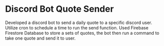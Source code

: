 # Discord Bot Quote Sender

Developed a discord bot to send a daily quote to a specific discord user. Utilize cron to schedule a time to run the send function.
Used Firebase Firestore Database to store a sets of quotes, the bot then run a command to take one quote and send it to user.

